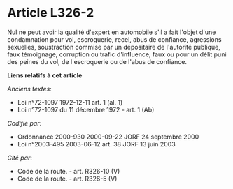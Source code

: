 # Article L326-2

Nul ne peut avoir la qualité d'expert en automobile s'il a fait l'objet d'une condamnation pour vol, escroquerie, recel, abus
de confiance, agressions sexuelles, soustraction commise par un dépositaire de l'autorité publique, faux témoignage,
corruption ou trafic d'influence, faux ou pour un délit puni des peines du vol, de l'escroquerie ou de l'abus de confiance.

**Liens relatifs à cet article**

_Anciens textes_:

  - Loi n°72-1097 1972-12-11 art. 1 (al. 1)
  - Loi n°72-1097 du 11 décembre 1972 - art. 1 (Ab)

_Codifié par_:

  - Ordonnance 2000-930 2000-09-22 JORF 24 septembre 2000
  - Loi n°2003-495 2003-06-12 art. 38 JORF 13 juin 2003

_Cité par_:

  - Code de la route. - art. R326-10 (V)
  - Code de la route. - art. R326-5 (V)
